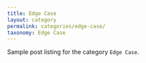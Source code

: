 ```yaml
---
title: Edge Case
layout: category
permalink: categories/edge-case/
taxonomy: Edge Case
---
```


Sample post listing for the category `Edge Case`.
